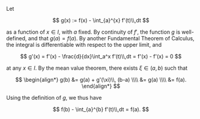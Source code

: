 Let 

$$
g(x) := f(x) - \int_{a}^{x} f'(t)\\,dt 
$$

as a function of $x\in I$, with $a$ fixed. By continuity of $f'$, the function
$g$ is well-defined, and that $g(a)=f(a)$. By another Fundamental Theorem of Calculus,
the integral is differentiable with respect to the upper limit, and

$$
g'(x) = f'(x) - \frac{d}{dx}\int_a^x f'(t)\\,dt = f'(x) - f'(x) = 0
$$

at any $x\in I$. By the mean value theorem, there exists
$\xi\in (a, b)$ such that

$$
\begin{align*}
g(b) &= g(a) + g'(\xi)\\, (b-a) \\\\
&= g(a) \\\\
&= f(a).
\end{align*}
$$

Using the definition of $g$, we thus have

$$
f(b) - \int_{a}^{b} f'(t)\\,dt = f(a).
$$

